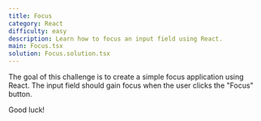 ```yaml
---
title: Focus
category: React
difficulty: easy
description: Learn how to focus an input field using React.
main: Focus.tsx
solution: Focus.solution.tsx
---
```


The goal of this challenge is to create a simple focus application using React. The input field should gain focus when the user clicks the "Focus" button.

Good luck!